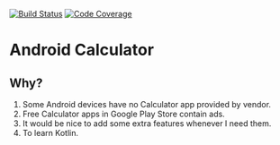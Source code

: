 [![Build Status](https://travis-ci.org/sczerwinski/android-calculator.svg?branch=master)](https://travis-ci.org/sczerwinski/android-calculator)
[![Code Coverage](https://codecov.io/github/sczerwinski/android-calculator/coverage.svg?branch=master)](https://codecov.io/github/sczerwinski/android-calculator?branch=master)

# Android Calculator

## Why?

1. Some Android devices have no Calculator app provided by vendor.
2. Free Calculator apps in Google Play Store contain ads.
3. It would be nice to add some extra features whenever I need them.
4. To learn Kotlin.
